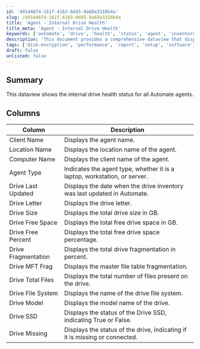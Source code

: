 ```yaml
---
id: '491446f4-161f-4163-8d45-9a68a3318b4a'
slug: /491446f4-161f-4163-8d45-9a68a3318b4a
title: 'Agent - Internal Drive Health'
title_meta: 'Agent - Internal Drive Health'
keywords: ['automate', 'drive', 'health', 'status', 'agent', 'inventory']
description: 'This document provides a comprehensive dataview that displays the internal drive health status for all ConnectWise Automate agents, detailing various metrics such as drive size, free space, fragmentation, and more.'
tags: ['disk-encryption', 'performance', 'report', 'setup', 'software']
draft: false
unlisted: false
---
```


## Summary

This dataview shows the internal drive health status for all Automate agents.

## Columns

| Column                | Description                                                               |
|----------------------|---------------------------------------------------------------------------|
| Client Name          | Displays the agent name.                                                  |
| Location Name        | Displays the location name of the agent.                                  |
| Computer Name        | Displays the client name of the agent.                                    |
| Agent Type           | Indicates the agent type, whether it is a laptop, workstation, or server. |
| Drive Last Updated    | Displays the date when the drive inventory was last updated in Automate. |
| Drive Letter         | Displays the drive letter.                                                |
| Drive Size           | Displays the total drive size in GB.                                      |
| Drive Free Space     | Displays the total free drive space in GB.                                |
| Drive Free Percent    | Displays the total free drive space percentage.                           |
| Drive Fragmentation   | Displays the total drive fragmentation in percent.                        |
| Drive MFT Frag       | Displays the master file table fragmentation.                             |
| Drive Total Files    | Displays the total number of files present on the drive.                 |
| Drive File System    | Displays the name of the drive file system.                               |
| Drive Model          | Displays the model name of the drive.                                     |
| Drive SSD            | Displays the status of the Drive SSD, indicating True or False.          |
| Drive Missing        | Displays the status of the drive, indicating if it is missing or connected. |


